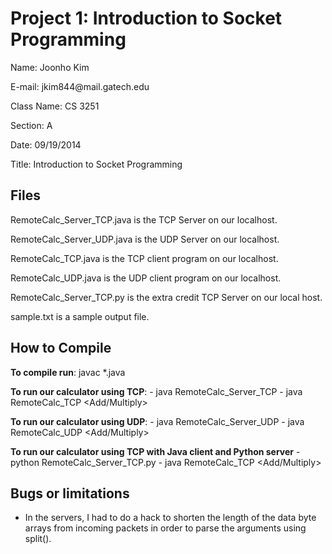 Project 1: Introduction to Socket Programming
==============

<p>Name:       Joonho Kim</p>
<p>E-mail:     jkim844@mail.gatech.edu</p>
<p>Class Name: CS 3251</p>
<p>Section:    A</p>
<p>Date:       09/19/2014</p>
<p>Title:      Introduction to Socket Programming</p>

Files
-----
<p>RemoteCalc_Server_TCP.java is the TCP Server on our localhost.</p>
<p>RemoteCalc_Server_UDP.java is the UDP Server on our localhost.</p>
<p>RemoteCalc_TCP.java is the TCP client program on our localhost.</p>
<p>RemoteCalc_UDP.java is the UDP client program on our localhost.</p>
<p>RemoteCalc_Server_TCP.py is the extra credit TCP Server on our local host.</p>
<p>sample.txt is a sample output file.</p>

How to Compile
--------------
**To compile run**:
    javac *.java

**To run our calculator using TCP**:
    - java RemoteCalc_Server_TCP <PortNumber>
    - java RemoteCalc_TCP <PortNumber> <Add/Multiply> <number0> <number1>

**To run our calculator using UDP**:
    - java RemoteCalc_Server_UDP <PortNumber>
    - java RemoteCalc_UDP <PortNumber> <Add/Multiply> <number0> <number1>

**To run our calculator using TCP with Java client and Python server**
    - python RemoteCalc_Server_TCP.py <PortNumber>
    - java RemoteCalc_TCP <PortNumber> <Add/Multiply> <number0> <number1>

Bugs or limitations
-------------------
- In the servers, I had to do a hack to shorten the length of the data byte arrays from incoming packets in order to parse the arguments using split().
